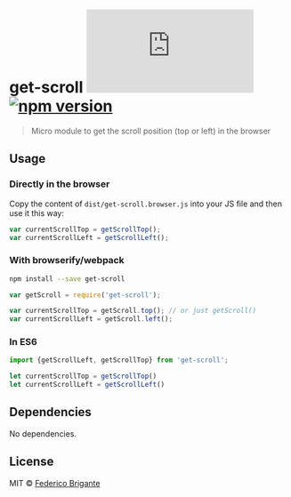# get-scroll [![gzipped size][badge-gzip]](#readme) [![npm version][badge-version]][npm-url]

> Micro module to get the scroll position (top or left) in the browser

## Usage

### Directly in the browser

Copy the content of `dist/get-scroll.browser.js` into your JS file and then use it this way:

```js
var currentScrollTop = getScrollTop();
var currentScrollLeft = getScrollLeft();
```

### With browserify/webpack

```sh
npm install --save get-scroll
```

```js
var getScroll = require('get-scroll');

var currentScrollTop = getScroll.top(); // or just getScroll()
var currentScrollLeft = getScroll.left();
```

### In ES6

```js
import {getScrollLeft, getScrollTop} from 'get-scroll';

let currentScrollTop = getScrollTop()
let currentScrollLeft = getScrollLeft()
```

## Dependencies

No dependencies.

## License

MIT © [Federico Brigante](https://bfred.it)


  [badge-gzip]: https://badges.herokuapp.com/size/github/fregante/get-scroll/master/dist/get-scroll.browser.js?gzip=true&label=gzipped%20size
  [badge-version]: https://img.shields.io/npm/v/get-scroll.svg
  [npm-url]: https://www.npmjs.com/package/get-scroll
